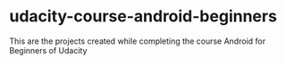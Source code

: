# udacity-course-android-beginners
This are the projects created while completing the course Android for Beginners of Udacity
